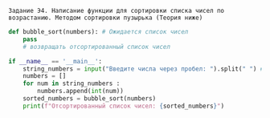 `Задание Э4. Написание функции для сортировки списка чисел по возрастанию. Методом сортировки пузырька (Теория ниже)`

```python
def bubble_sort(numbers): # Ожидается список чисел
    pass
    # возвращать отсортированный список чисел

if __name__ == '__main__':
    string_numbers = input("Введите числа через пробел: ").split(" ") # Разделение строки используя подстроку, на выходе мы имеем список строк
    numbers = []
    for num in string_numbers :
        numbers.append(int(num))
    sorted_numbers = bubble_sort(numbers)
    print(f"Отсортированный список чисел: {sorted_numbers}")

```